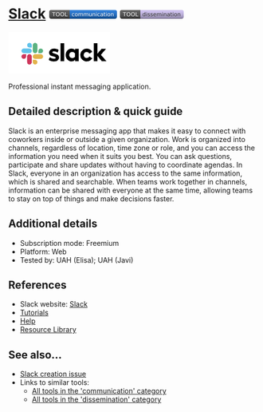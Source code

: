 # [Slack](https://slack.com/) [<img src="images/communication.png" align="bottom">](https://github.com/e-CLOSE/Toolbox/issues?q=label%3A01_TOOL+label%3Acommunication) [<img src="images/dissemination.png" align="bottom">](https://github.com/e-CLOSE/Toolbox/issues?q=label%3A01_TOOL+label%3Adissemination)

![Slack Logo](images/Slack.png)

Professional instant messaging application.


## Detailed description & quick guide

Slack is an enterprise messaging app that makes it easy to connect with coworkers inside or outside a given organization. Work is organized into channels, regardless of location, time zone or role, and you can access the information you need when it suits you best. You can ask questions, participate and share updates without having to coordinate agendas. In Slack, everyone in an organization has access to the same information, which is shared and searchable. When teams work together in channels, information can be shared with everyone at the same time, allowing teams to stay on top of things and make decisions faster. 


## Additional details

- Subscription mode: Freemium
- Platform: Web
- Tested by: UAH (Elisa); UAH (Javi)


## References

- Slack website: [Slack](https://slack.com/)
- [Tutorials](https://slack.com/intl/es-es/help/categories/360000049063)
- [Help](https://slack.com/intl/es-es/help)
- [Resource Library](https://slack.com/intl/es-es/resources)


## See also...

- [Slack creation issue](https://github.com/e-CLOSE/Toolbox/issues/160)
- Links to similar tools:
  - [All tools in the 'communication' category](https://github.com/e-CLOSE/Toolbox/issues?q=label%3A01_TOOL+label%3Acommunication)
  - [All tools in the 'dissemination' category](https://github.com/e-CLOSE/Toolbox/issues?q=label%3A01_TOOL+label%3Adissemination)
